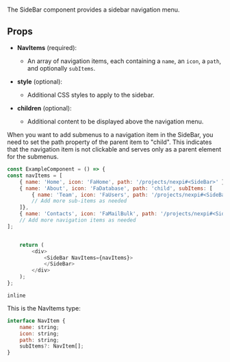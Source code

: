 # <SideBar>

The SideBar component provides a sidebar navigation menu.
## Props

- **NavItems** (required):
  - An array of navigation items, each containing a `name`, an `icon`, a `path`, and optionally `subItems`.

- **style** (optional):
  - Additional CSS styles to apply to the sidebar.

- **children** (optional):
  - Additional content to be displayed above the navigation menu.


When you want to add submenus to a navigation item in the SideBar, you need to set the path property of the parent item to "child". This indicates that the navigation item is not clickable and serves only as a parent element for the submenus.

```javascript
const ExampleComponent = () => {
const navItems = [
    { name: 'Home', icon: 'FaHome', path: '/projects/nexpi#<SideBar>' },
    { name: 'About', icon: 'FaDatabase', path: 'child', subItems: [
        { name: 'Team', icon: 'FaUsers', path: '/projects/nexpi#<SideBar>' },
        // Add more sub-items as needed
    ]},
    { name: 'Contacts', icon: 'FaMailBulk', path: '/projects/nexpi#<SideBar>' },
    // Add more navigation items as needed
];


    return (
        <div>
            <SideBar NavItems={navItems}>
            </SideBar>
        </div>
    );
};

```

```inline```

This is the NavItems type: 
```javascript
interface NavItem {
    name: string;
    icon: string;
    path: string;
    subItems?: NavItem[];
}
```